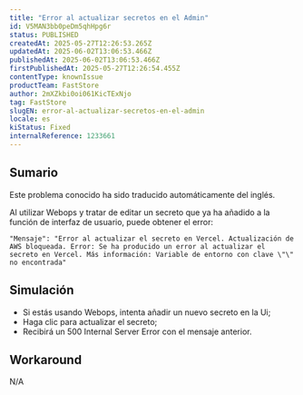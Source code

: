 ```yaml
---
title: "Error al actualizar secretos en el Admin"
id: V5MAN3bb0peDm5qhHpg6r
status: PUBLISHED
createdAt: 2025-05-27T12:26:53.265Z
updatedAt: 2025-06-02T13:06:53.466Z
publishedAt: 2025-06-02T13:06:53.466Z
firstPublishedAt: 2025-05-27T12:26:54.455Z
contentType: knownIssue
productTeam: FastStore
author: 2mXZkbi0oi061KicTExNjo
tag: FastStore
slugEN: error-al-actualizar-secretos-en-el-admin
locale: es
kiStatus: Fixed
internalReference: 1233661
---
```


## Sumario

<div class="alert alert-info">
  <p>Este problema conocido ha sido traducido automáticamente del inglés.</p>
</div>


Al utilizar Webops y tratar de editar un secreto que ya ha añadido a la función de interfaz de usuario, puede obtener el error:

    "Mensaje": "Error al actualizar el secreto en Vercel. Actualización de AWS bloqueada. Error: Se ha producido un error al actualizar el secreto en Vercel. Más información: Variable de entorno con clave \"\" no encontrada"



##

## Simulación



- Si estás usando Webops, intenta añadir un nuevo secreto en la Ui;
- Haga clic para actualizar el secreto;
- Recibirá un 500 Internal Server Error con el mensaje anterior.



## Workaround


N/A





